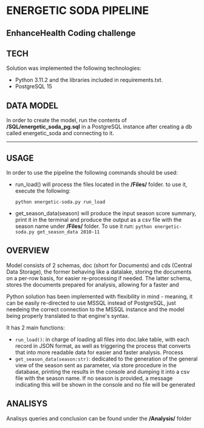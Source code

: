 # ENERGETIC SODA PIPELINE
EnhanceHealth Coding challenge
---
## TECH
Solution was implemented the following technologies:

- Python 3.11.2 and the libraries included in requirements.txt.
- PostgreSQL 15

## DATA MODEL
In order to create the model, run the contents of __/SQL/energetic_soda_pg.sql__ in a PostgreSQL instance after creating a db called energetic_soda and connecting to it.

---
## USAGE
In order to use the pipeline the following commands should be used:
- run_load() will process the files located in the __/Files/__ folder. to use it, execute the following:

    `python energetic-soda.py run_load` 

- get_season_data(season) will produce the input season score summary, print it in the terminal and produce the output as a csv file with the season name under __/Files/__ folder. To use it run:
    `python energetic-soda.py get_season_data 2010-11` 

## OVERVIEW

Model consists of 2 schemas, doc (short for Documents) and cds (Central Data Storage), the former behaving like a datalake, storing the documents on a per-row basis, for easier re-processing if needed. The latter schema, stores the documents prepared for analysis, allowing for a faster and 


Python solution has been implemented with flexibility in mind - meaning, it can be easily re-directed to use MSSQL instead of PostgreSQL, just needeing the correct connection to the MSSQL instance and the model being properly translated to that engine's syntax.
 
 It has 2 main functions:
  -  `run_load()`: in charge of loading all files into doc.lake table, with each record in JSON format, as well as triggering the process that converts that into more readable data for easier and faster analysis. Process
  - `get_season_data(season:str)`: dedicated to the generation of the general view of the season sent as parameter, via store procedure in the database, printing the results in the console and dumping it into a csv file with the season name. If no season is provided, a message indicating this will be shown in the console and no file will be generated

## ANALISYS
Analisys queries and conclusion can be found under the __/Analysis/__ folder